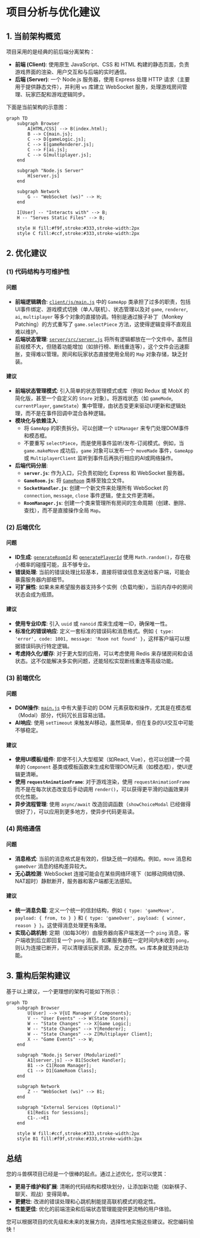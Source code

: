# 项目分析与优化建议

## 1. 当前架构概览

项目采用的是经典的前后端分离架构：

- **前端 (Client)**: 使用原生 JavaScript、CSS 和 HTML 构建的静态页面，负责游戏界面的渲染、用户交互和与后端的实时通信。
- **后端 (Server)**: 一个 Node.js 服务器，使用 Express 处理 HTTP 请求（主要用于提供静态文件），并利用 `ws` 库建立 WebSocket 服务，处理游戏房间管理、玩家匹配和游戏逻辑同步。

下面是当前架构的示意图：

```mermaid
graph TD
    subgraph Browser
        A[HTML/CSS] --> B(index.html);
        B --> C{main.js};
        C --> D[gameLogic.js];
        C --> E[gameRenderer.js];
        C --> F[ai.js];
        C --> G[multiplayer.js];
    end

    subgraph "Node.js Server"
        H[server.js]
    end

    subgraph Network
        G -- "WebSocket (ws)" --> H;
    end

    I[User] -- "Interacts with" --> B;
    H -- "Serves Static Files" --> B;

    style H fill:#f9f,stroke:#333,stroke-width:2px
    style C fill:#ccf,stroke:#333,stroke-width:2px
```

## 2. 优化建议

### (1) 代码结构与可维护性

#### 问题

- **前端逻辑耦合**: [`client/js/main.js`](client/js/main.js:1) 中的 `GameApp` 类承担了过多的职责，包括UI事件绑定、游戏模式切换（单人/联机）、状态管理以及对 `game`, `renderer`, `ai`, `multiplayer` 等多个对象的直接协调。特别是通过猴子补丁（Monkey Patching）的方式重写了 `game.selectPiece` 方法，这使得逻辑变得不直观且难以维护。
- **后端状态管理**: [`server/src/server.js`](server/src/server.js:1) 将所有逻辑都放在一个文件中。虽然目前规模不大，但随着功能增加（如排行榜、断线重连等），这个文件会迅速膨胀，变得难以管理。房间和玩家状态直接使用全局的 `Map` 对象存储，缺乏封装。

#### 建议

- **前端状态管理模式**: 引入简单的状态管理模式或库（例如 Redux 或 MobX 的简化版，甚至一个自定义的 `Store` 对象）。将游戏状态（如 `gameMode`, `currentPlayer`, `gameState`）集中管理，由状态变更来驱动UI更新和逻辑处理，而不是在事件回调中混合各种逻辑。
- **模块化与依赖注入**:
  - 将 `GameApp` 的职责拆分。可以创建一个 `UIManager` 来专门处理DOM事件和模态框。
  - 不要重写 `selectPiece`，而是使用事件监听/发布-订阅模式。例如，当 `game.makeMove` 成功后，`game` 对象可以发布一个 `moveMade` 事件，`GameApp` 或 `MultiplayerClient` 监听到事件后再执行相应的AI或网络操作。
- **后端代码分层**:
  - **`server.js`**: 作为入口，只负责初始化 Express 和 WebSocket 服务器。
  - **`GameRoom.js`**: 将 [`GameRoom`](server/src/server.js:20) 类移至独立文件。
  - **`SocketHandler.js`**: 创建一个新文件来处理所有 WebSocket 的 `connection`, `message`, `close` 事件逻辑，使主文件更清晰。
  - **`RoomManager.js`**: 创建一个类来管理所有房间的生命周期（创建、删除、查找），而不是直接操作全局 `Map`。

### (2) 后端优化

#### 问题

- **ID生成**: [`generateRoomId`](server/src/server.js:99) 和 [`generatePlayerId`](server/src/server.js:103) 使用 `Math.random()`，存在极小概率的碰撞可能，且不够专业。
- **错误处理**: 当前的错误处理比较基本，直接将错误信息发送给客户端，可能会暴露服务器内部细节。
- **可扩展性**: 如果未来希望服务器支持多个实例（负载均衡），当前内存中的房间状态会成为瓶颈。

#### 建议

- **使用专业ID库**: 引入 `uuid` 或 `nanoid` 库来生成唯一ID，确保唯一性。
- **标准化的错误响应**: 定义一套标准的错误码和消息格式。例如 `{ type: 'error', code: 1001, message: 'Room not found' }`，这样客户端可以根据错误码执行特定逻辑。
- **考虑持久化/缓存**: 对于更大型的应用，可以考虑使用 Redis 来存储房间和会话状态。这不仅能解决多实例问题，还能轻松实现断线重连等高级功能。

### (3) 前端优化

#### 问题

- **DOM操作**: [`main.js`](client/js/main.js:1) 中有大量手动的 DOM 元素获取和操作，尤其是在模态框（Modal）部分，代码冗长且容易出错。
- **AI响应**: 使用 `setTimeout` 来触发AI移动，虽然简单，但在复杂的UI交互中可能不够稳定。

#### 建议

- **使用UI模板/组件**: 即使不引入大型框架（如React, Vue），也可以创建一个简单的 `Component` 基类或模板函数来生成和管理DOM元素（如模态框），使UI逻辑更清晰。
- **使用 `requestAnimationFrame`**: 对于游戏渲染，使用 `requestAnimationFrame` 而不是在每次状态改变后手动调用 `render()`，可以获得更平滑的动画效果并优化性能。
- **异步流程管理**: 使用 `async/await` 改造回调函数（`showChoiceModal` 已经做得很好了），可以应用到更多地方，使异步代码更易读。

### (4) 网络通信

#### 问题

- **消息格式**: 当前的消息格式是有效的，但缺乏统一的结构。例如，`move` 消息和 `gameOver` 消息的结构差异较大。
- **无心跳检测**: WebSocket 连接可能会在某些网络环境下（如移动网络切换、NAT超时）静默断开，服务器和客户端都无法感知。

#### 建议

- **统一消息负载**: 定义一个统一的信封结构，例如 `{ type: 'gameMove', payload: { from, to } }` 和 `{ type: 'gameOver', payload: { winner, reason } }`。这使得消息处理更有条理。
- **实现心跳机制**: 定期（如每30秒）由服务器向客户端发送一个 `ping` 消息，客户端收到后立即回复一个 `pong` 消息。如果服务器在一定时间内未收到 `pong`，则认为连接已断开，可以清理该玩家资源。反之亦然。`ws` 库本身就支持此功能。

## 3. 重构后架构建议

基于以上建议，一个更理想的架构可能如下所示：

```mermaid
graph TD
    subgraph Browser
        U[User] --> V{UI Manager / Components};
        V -- "User Events" --> W(State Store);
        W -- "State Changes" --> X[Game Logic];
        W -- "State Changes" --> Y[Renderer];
        W -- "State Changes" --> Z[Multiplayer Client];
        X -- "Game Events" --> W;
    end

    subgraph "Node.js Server (Modularized)"
        A1[server.js] --> B1[Socket Handler];
        B1 --> C1[Room Manager];
        C1 --> D1[GameRoom Class];
    end

    subgraph Network
        Z -- "WebSocket (ws)" --> B1;
    end

    subgraph "External Services (Optional)"
        E1[Redis for Sessions];
        C1-.->E1
    end

    style W fill:#ccf,stroke:#333,stroke-width:2px
    style B1 fill:#f9f,stroke:#333,stroke-width:2px
```

## 总结

您的斗兽棋项目已经是一个很棒的起点。通过上述优化，您可以使其：

- **更易于维护和扩展**: 清晰的代码结构和模块划分，让添加新功能（如新棋子、聊天、观战）变得简单。
- **更健壮**: 改进的错误处理和心跳机制能提高联机模式的稳定性。
- **性能更佳**: 优化的前端渲染和后端状态管理能提供更流畅的用户体验。

您可以根据项目的优先级和未来的发展方向，选择性地实施这些建议。祝您编码愉快！

